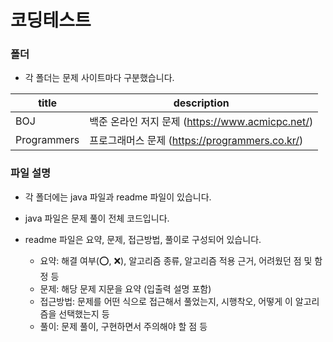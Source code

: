 # 코딩테스트
### 폴더
- 각 폴더는 문제 사이트마다 구분했습니다.

| title | description |
| --- | --- |
| BOJ | 백준 온라인 저지 문제 (https://www.acmicpc.net/) |
| Programmers | 프로그래머스 문제 (https://programmers.co.kr/) |

### 파일 설명
- 각 폴더에는 java 파일과 readme 파일이 있습니다.
- java 파일은 문제 풀이 전체 코드입니다.
- readme 파일은 요약, 문제, 접근방법, 풀이로 구성되어 있습니다.
  
  - 요약: 해결 여부(⭕️, ❌), 알고리즘 종류, 알고리즘 적용 근거, 어려웠던 점 및 함정 등
  - 문제: 해당 문제 지문을 요약 (입출력 설명 포함)
  - 접근방법: 문제를 어떤 식으로 접근해서 풀었는지, 시행착오, 어떻게 이 알고리즘을 선택했는지 등
  - 풀이: 문제 풀이, 구현하면서 주의해야 할 점 등
